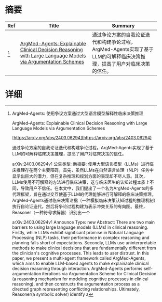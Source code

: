 # 摘要

| Ref | Title | Summary |
| --- | --- | --- |
| [^1] | [ArgMed-Agents: Explainable Clinical Decision Reasoning with Large Language Models via Argumentation Schemes](https://arxiv.org/abs/2403.06294) | 通过争论方案的自我论证迭代和构建争论过程，ArgMed-Agents实现了基于LLM的可解释临床决策推理，提高了用户对临床决策的信任。 |

# 详细

[^1]: ArgMed-Agents: 使用争议方案通过大型语言模型解释性临床决策推理

    ArgMed-Agents: Explainable Clinical Decision Reasoning with Large Language Models via Argumentation Schemes

    [https://arxiv.org/abs/2403.06294](https://arxiv.org/abs/2403.06294)

    通过争论方案的自我论证迭代和构建争论过程，ArgMed-Agents实现了基于LLM的可解释临床决策推理，提高了用户对临床决策的信任。

    

    arXiv:2403.06294v1 公告类型: 新摘要: 使用大型语言模型（LLMs）进行临床推理存在两个主要障碍。首先，虽然LLMs在自然语言处理（NLP）任务中显示出巨大的潜力，但在复杂推理和规划方面的表现却不尽人意。其次，LLMs使用不可解释的方法进行临床决策，这与临床医生的认知过程本质上不同，导致用户不信任。在本文中，我们提出了一个名为ArgMed-Agents的多代理框架，旨在通过交互使基于LLM的代理能够进行可解释的临床决策推理。ArgMed-Agents通过临床决策论据（一种模拟临床决策认知过程的推理机制）执行自论证迭代，然后将争论过程构建为表示冲突关系的有向图。最终，Reasoner（一种符号求解器）识别出一个

    arXiv:2403.06294v1 Announce Type: new  Abstract: There are two main barriers to using large language models (LLMs) in clinical reasoning. Firstly, while LLMs exhibit significant promise in Natural Language Processing (NLP) tasks, their performance in complex reasoning and planning falls short of expectations. Secondly, LLMs use uninterpretable methods to make clinical decisions that are fundamentally different from the clinician's cognitive processes. This leads to user distrust. In this paper, we present a multi-agent framework called ArgMed-Agents, which aims to enable LLM-based agents to make explainable clinical decision reasoning through interaction. ArgMed-Agents performs self-argumentation iterations via Argumentation Scheme for Clinical Decision (a reasoning mechanism for modeling cognitive processes in clinical reasoning), and then constructs the argumentation process as a directed graph representing conflicting relationships. Ultimately, Reasoner(a symbolic solver) identify a
    


